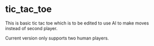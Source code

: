 # tic_tac_toe

This is basic tic tac toe which is to be edited to use AI to make moves instead of second player. 

Current version only supports two human players. 
